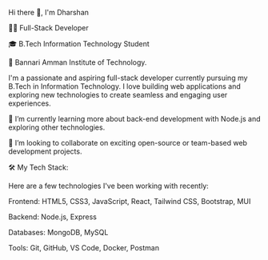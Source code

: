  Hi there 👋, I'm Dharshan

👨‍💻 Full-Stack Developer  

🎓 B.Tech Information Technology Student 

📍 Bannari Amman Institute of Technology.

I'm a passionate and aspiring full-stack developer currently pursuing my B.Tech in Information Technology. I love building web applications and exploring new technologies to create seamless and engaging user experiences.

🌱 I’m currently learning more about back-end development with Node.js and exploring other technologies.

👯 I’m looking to collaborate on exciting open-source or team-based web development projects.



🛠️ My Tech Stack:

Here are a few technologies I've been working with recently:

Frontend: HTML5, CSS3, JavaScript, React, Tailwind CSS, Bootstrap, MUI

Backend: Node.js, Express

Databases: MongoDB, MySQL

Tools: Git, GitHub, VS Code, Docker, Postman


